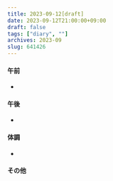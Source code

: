 ```yaml
---
title: 2023-09-12[draft]
date: 2023-09-12T21:00:00+09:00
draft: false
tags: ["diary", ""]
archives: 2023-09
slug: 641426
---
```

#### 午前
- 
#### 午後
- 
#### 体調
- 
#### その他